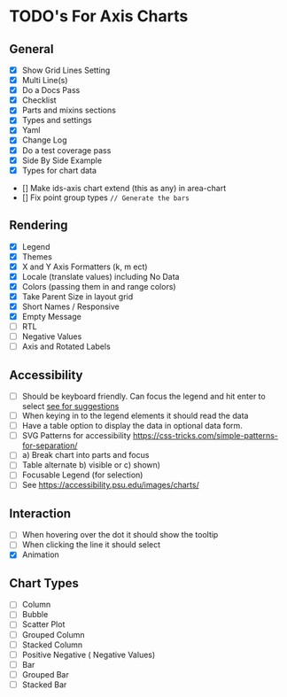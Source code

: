 # TODO's For Axis Charts

## General

- [x] Show Grid Lines Setting
- [x] Multi Line(s)
- [x] Do a Docs Pass
- [x] Checklist
- [x] Parts and mixins sections
- [x] Types and settings
- [x] Yaml
- [x] Change Log
- [x] Do a test coverage pass
- [x] Side By Side Example
- [x] Types for chart data
- [] Make ids-axis chart extend (this as any) in area-chart
- [] Fix point group types `// Generate the bars`

## Rendering

- [x] Legend
- [x] Themes
- [x] X and Y Axis Formatters (k, m ect)
- [x] Locale (translate values) including No Data
- [x] Colors (passing them in and range colors)
- [x] Take Parent Size in layout grid
- [x] Short Names / Responsive
- [x] Empty Message
- [ ] RTL
- [ ] Negative Values
- [ ] Axis and Rotated Labels

## Accessibility

- [ ] Should be keyboard friendly. Can focus the legend and hit enter to select [see for suggestions](https://github.com/infor-design/enterprise/issues/6074)
- [ ] When keying in to the legend elements it should read the data
- [ ] Have a table option to display the data in optional data form.
- [ ] SVG Patterns for accessibility https://css-tricks.com/simple-patterns-for-separation/
- [ ] a) Break chart into parts and focus
- [ ] Table alternate b) visible or c) shown)
- [ ] Focusable Legend (for selection)
- [ ] See https://accessibility.psu.edu/images/charts/

## Interaction

- [ ] When hovering over the dot it should show the tooltip
- [ ] When clicking the line it should select
- [x] Animation

## Chart Types

- [ ] Column
- [ ] Bubble
- [ ] Scatter Plot
- [ ] Grouped Column
- [ ] Stacked Column
- [ ] Positive Negative ( Negative Values)
- [ ] Bar
- [ ] Grouped Bar
- [ ] Stacked Bar
